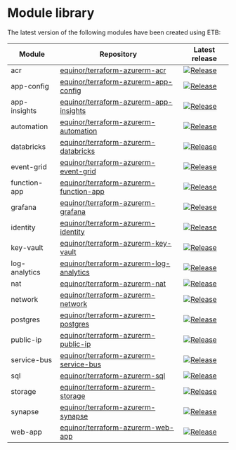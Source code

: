 # Module library

The latest version of the following modules have been created using ETB:

Module | Repository | Latest release
--- | --- | ---
acr | [equinor/terraform-azurerm-acr](https://github.com/equinor/terraform-azurerm-acr) | [![Release](https://img.shields.io/github/v/release/equinor/terraform-azurerm-acr?display_name=tag&sort=semver)](https://github.com/equinor/terraform-azurerm-acr/releases)
app-config | [equinor/terraform-azurerm-app-config](https://github.com/equinor/terraform-azurerm-app-config) | [![Release](https://img.shields.io/github/v/release/equinor/terraform-azurerm-app-config?display_name=tag&sort=semver)](https://github.com/equinor/terraform-azurerm-app-config/releases)
app-insights | [equinor/terraform-azurerm-app-insights](https://github.com/equinor/terraform-azurerm-app-insights) | [![Release](https://img.shields.io/github/v/release/equinor/terraform-azurerm-app-insights?display_name=tag&sort=semver)](https://github.com/equinor/terraform-azurerm-app-insights/releases)
automation | [equinor/terraform-azurerm-automation](https://github.com/equinor/terraform-azurerm-automation) | [![Release](https://img.shields.io/github/v/release/equinor/terraform-azurerm-automation?display_name=tag&sort=semver)](https://github.com/equinor/terraform-azurerm-automation/releases)
databricks | [equinor/terraform-azurerm-databricks](https://github.com/equinor/terraform-azurerm-databricks) | [![Release](https://img.shields.io/github/v/release/equinor/terraform-azurerm-databricks?display_name=tag&sort=semver)](https://github.com/equinor/terraform-azurerm-databricks/releases)
event-grid | [equinor/terraform-azurerm-event-grid](https://github.com/equinor/terraform-azurerm-event-grid) | [![Release](https://img.shields.io/github/v/release/equinor/terraform-azurerm-event-grid?display_name=tag&sort=semver)](https://github.com/equinor/terraform-azurerm-event-grid/releases)
function-app | [equinor/terraform-azurerm-function-app](https://github.com/equinor/terraform-azurerm-function-app) | [![Release](https://img.shields.io/github/v/release/equinor/terraform-azurerm-function-app?display_name=tag&sort=semver)](https://github.com/equinor/terraform-azurerm-function-app/releases)
grafana | [equinor/terraform-azurerm-grafana](https://github.com/equinor/terraform-azurerm-grafana) | [![Release](https://img.shields.io/github/v/release/equinor/terraform-azurerm-grafana?display_name=tag&sort=semver)](https://github.com/equinor/terraform-azurerm-grafana/releases)
identity | [equinor/terraform-azurerm-identity](https://github.com/equinor/terraform-azurerm-identity) | [![Release](https://img.shields.io/github/v/release/equinor/terraform-azurerm-identity?display_name=tag&sort=semver)](https://github.com/equinor/terraform-azurerm-identity/releases)
key-vault | [equinor/terraform-azurerm-key-vault](https://github.com/equinor/terraform-azurerm-key-vault) | [![Release](https://img.shields.io/github/v/release/equinor/terraform-azurerm-key-vault?display_name=tag&sort=semver)](https://github.com/equinor/terraform-azurerm-key-vault/releases)
log-analytics | [equinor/terraform-azurerm-log-analytics](https://github.com/equinor/terraform-azurerm-log-analytics) | [![Release](https://img.shields.io/github/v/release/equinor/terraform-azurerm-log-analytics?display_name=tag&sort=semver)](https://github.com/equinor/terraform-azurerm-log-analytics/releases)
nat | [equinor/terraform-azurerm-nat](https://github.com/equinor/terraform-azurerm-nat) | [![Release](https://img.shields.io/github/v/release/equinor/terraform-azurerm-nat?display_name=tag&sort=semver)](https://github.com/equinor/terraform-azurerm-nat/releases)
network | [equinor/terraform-azurerm-network](https://github.com/equinor/terraform-azurerm-network) | [![Release](https://img.shields.io/github/v/release/equinor/terraform-azurerm-network?display_name=tag&sort=semver)](https://github.com/equinor/terraform-azurerm-network/releases)
postgres | [equinor/terraform-azurerm-postgres](https://github.com/equinor/terraform-azurerm-postgres) | [![Release](https://img.shields.io/github/v/release/equinor/terraform-azurerm-postgres?display_name=tag&sort=semver)](https://github.com/equinor/terraform-azurerm-postgres/releases)
public-ip | [equinor/terraform-azurerm-public-ip](https://github.com/equinor/terraform-azurerm-public-ip) | [![Release](https://img.shields.io/github/v/release/equinor/terraform-azurerm-public-ip?display_name=tag&sort=semver)](https://github.com/equinor/terraform-azurerm-public-ip/releases)
service-bus | [equinor/terraform-azurerm-service-bus](https://github.com/equinor/terraform-azurerm-service-bus) | [![Release](https://img.shields.io/github/v/release/equinor/terraform-azurerm-service-bus?display_name=tag&sort=semver)](https://github.com/equinor/terraform-azurerm-service-bus/releases)
sql | [equinor/terraform-azurerm-sql](https://github.com/equinor/terraform-azurerm-sql) | [![Release](https://img.shields.io/github/v/release/equinor/terraform-azurerm-sql?display_name=tag&sort=semver)](https://github.com/equinor/terraform-azurerm-sql/releases)
storage | [equinor/terraform-azurerm-storage](https://github.com/equinor/terraform-azurerm-storage) | [![Release](https://img.shields.io/github/v/release/equinor/terraform-azurerm-storage?display_name=tag&sort=semver)](https://github.com/equinor/terraform-azurerm-storage/releases)
synapse | [equinor/terraform-azurerm-synapse](https://github.com/equinor/terraform-azurerm-synapse) | [![Release](https://img.shields.io/github/v/release/equinor/terraform-azurerm-synapse?display_name=tag&sort=semver)](https://github.com/equinor/terraform-azurerm-synapse/releases)
web-app | [equinor/terraform-azurerm-web-app](https://github.com/equinor/terraform-azurerm-web-app) | [![Release](https://img.shields.io/github/v/release/equinor/terraform-azurerm-web-app?display_name=tag&sort=semver)](https://github.com/equinor/terraform-azurerm-web-app/releases)
